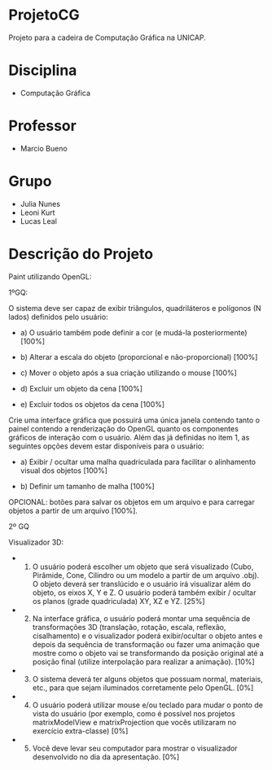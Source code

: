 # ProjetoCG
Projeto para a cadeira de Computação Gráfica na UNICAP. 

# Disciplina

- Computação Gráfica

# Professor

- Marcio Bueno

# Grupo

- Julia Nunes
- Leoni Kurt
- Lucas Leal

# Descrição do Projeto

Paint utilizando OpenGL:

1ºGQ:

O sistema deve ser capaz de exibir triângulos, quadriláteros e polígonos (N lados) definidos pelo usuário:

- a) O usuário também pode definir a cor (e mudá-la posteriormente) [100%]

- b) Alterar a escala do objeto (proporcional e não-proporcional) [100%]

- c) Mover o objeto após a sua criação utilizando o mouse [100%]

- d) Excluir um objeto da cena [100%]

- e) Excluir todos os objetos da cena [100%]

Crie uma interface gráfica que possuirá uma única janela contendo tanto o painel contendo a renderização
do OpenGL quanto os componentes gráficos de interação com o usuário. Além das já definidas no item 1,
as seguintes opções devem estar disponíveis para o usuário:


- a) Exibir / ocultar uma malha quadriculada para facilitar o alinhamento visual dos objetos [100%]

- b) Definir um tamanho de malha [100%]


OPCIONAL: botões para salvar os objetos em um arquivo e para carregar objetos a partir de um arquivo [100%]. 

2º GQ

Visualizador 3D:
  
- 1) O usuário poderá escolher um objeto que será visualizado (Cubo, Pirâmide, Cone, Cilindro ou um modelo a
partir de um arquivo .obj). O objeto deverá ser translúcido e o usuário irá visualizar além do objeto, os eixos
X, Y e Z. O usuário poderá também exibir / ocultar os planos (grade quadriculada) XY, XZ e YZ. [25%]

- 2) Na interface gráfica, o usuário poderá montar uma sequência de transformações 3D (translação, rotação,
escala, reflexão, cisalhamento) e o visualizador poderá exibir/ocultar o objeto antes e depois da sequência
de transformação ou fazer uma animação que mostre como o objeto vai se transformando da posição
original até a posição final (utilize interpolação para realizar a animação). [10%]

- 3) O sistema deverá ter alguns objetos que possuam normal, materiais, etc., para que sejam iluminados
corretamente pelo OpenGL. [0%]

- 4) O usuário poderá utilizar mouse e/ou teclado para mudar o ponto de vista do usuário (por exemplo, como é
possível nos projetos matrixModelView e matrixProjection que vocês utilizaram no exercício extra-classe) [0%]

- 5) Você deve levar seu computador para mostrar o visualizador desenvolvido no dia da apresentação. [0%]

